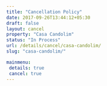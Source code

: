 ```yaml
---
title: "Cancellation Policy"
date: 2017-09-26T13:44:12+05:30
draft: false
layout: cancel
property: "Casa Candolim"
status: "In Process"
url: /details/cancel/casa-candolim/
slug: "casa-candolim/"

mainmenu:
 details: true
 cancel: true
---
```


